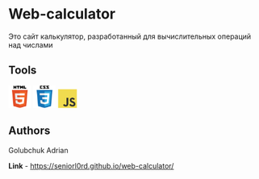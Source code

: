 # Web-calculator <br>

Это сайт калькулятор, разработанный для вычислительных операций над числами <br>

## Tools
<div style="display: inline-block;">
   <img src="https://raw.githubusercontent.com/devicons/devicon/master/icons/html5/html5-original-wordmark.svg" alt="HTML5" width="45">
  <img src="https://raw.githubusercontent.com/devicons/devicon/master/icons/css3/css3-original-wordmark.svg" alt="CSS3" width="45">
  <img src="https://raw.githubusercontent.com/devicons/devicon/master/icons/javascript/javascript-original.svg" alt="JS" width="38">
</div>

## Authors
Golubchuk Adrian

**Link** - https://seniorl0rd.github.io/web-calculator/
 

